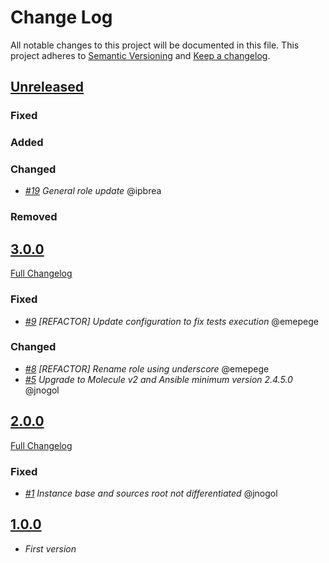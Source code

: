 # Change Log

All notable changes to this project will be documented in this file.
This project adheres to [Semantic Versioning](http://semver.org/) and [Keep a changelog](https://github.com/olivierlacan/keep-a-changelog).

## [Unreleased](https://github.com/idealista/opengrok_role/tree/develop)
### Fixed
### Added
### Changed
- *[#19](https://github.com/idealista/opengrok_role/issues/19)  General role update* @ipbrea
### Removed


## [3.0.0](https://github.com/idealista/opengrok_role/tree/3.0.0)
[Full Changelog](https://github.com/idealista/opengrok_role/compare/3.0.0...2.0.0)
### Fixed
- *[#9](https://github.com/idealista/opengrok_role/issues/9) [REFACTOR] Update configuration to fix tests execution* @emepege
### Changed
- *[#8](https://github.com/idealista/opengrok_role/issues/8) [REFACTOR] Rename role using underscore* @emepege
- *[#5](https://github.com/idealista/opengrok_role/issues/5) Upgrade to Molecule v2 and Ansible minimum version 2.4.5.0* @jnogol

## [2.0.0](https://github.com/idealista/opengrok_role/tree/2.0.0)
[Full Changelog](https://github.com/idealista/opengrok_role/compare/2.0.0...1.0.0)

### Fixed
- *[#1](https://github.com/idealista/opengrok_role/issues/1) Instance base and sources root not differentiated* @jnogol

## [1.0.0](https://github.com/idealista/opengrok_role/tree/1.0.0)
- *First version*
